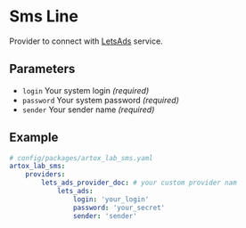 # Sms Line

Provider to connect with [LetsAds](http://letsads.com/) service.

## Parameters

 * `login` Your system login *(required)*
 * `password` Your system password *(required)*
 * `sender` Your sender name *(required)*

## Example

``` yaml
# config/packages/artox_lab_sms.yaml
artox_lab_sms:
    providers:
        lets_ads_provider_doc: # your custom provider nam
            lets_ads:
                login: 'your_login'
                password: 'your_secret'
                sender: 'sender'
```
